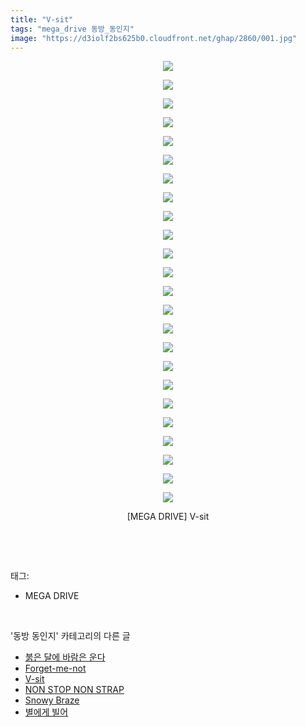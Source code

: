 ```yaml
---
title: "V-sit"
tags: "mega_drive 동방_동인지"
image: "https://d3iolf2bs625b0.cloudfront.net/ghap/2860/001.jpg"
---
```

<div class="article">
<p style="text-align: center; clear: none; float: none;"><img src="{{ site.imgserver3 }}/ghap/2860/001.jpg"/></p>
<p style="text-align: center; clear: none; float: none;"><img src="{{ site.imgserver3 }}/ghap/2860/002.jpg"/></p>
<p style="text-align: center; clear: none; float: none;"><img src="{{ site.imgserver3 }}/ghap/2860/003.jpg"/></p>
<p style="text-align: center; clear: none; float: none;"><img src="{{ site.imgserver3 }}/ghap/2860/004.jpg"/></p>
<p style="text-align: center; clear: none; float: none;"><img src="{{ site.imgserver3 }}/ghap/2860/005.jpg"/></p>
<p style="text-align: center; clear: none; float: none;"><img src="{{ site.imgserver3 }}/ghap/2860/006.jpg"/></p>
<p style="text-align: center; clear: none; float: none;"><img src="{{ site.imgserver3 }}/ghap/2860/007.jpg"/></p>
<p style="text-align: center; clear: none; float: none;"><img src="{{ site.imgserver3 }}/ghap/2860/008.jpg"/></p>
<p style="text-align: center; clear: none; float: none;"><img src="{{ site.imgserver3 }}/ghap/2860/009.jpg"/></p>
<p style="text-align: center; clear: none; float: none;"><img src="{{ site.imgserver3 }}/ghap/2860/010.jpg"/></p>
<p style="text-align: center; clear: none; float: none;"><img src="{{ site.imgserver3 }}/ghap/2860/011.jpg"/></p>
<p style="text-align: center; clear: none; float: none;"><img src="{{ site.imgserver3 }}/ghap/2860/012.jpg"/></p>
<p style="text-align: center; clear: none; float: none;"><img src="{{ site.imgserver3 }}/ghap/2860/013.jpg"/></p>
<p style="text-align: center; clear: none; float: none;"><img src="{{ site.imgserver3 }}/ghap/2860/014.jpg"/></p>
<p style="text-align: center; clear: none; float: none;"><img src="{{ site.imgserver3 }}/ghap/2860/015.jpg"/></p>
<p style="text-align: center; clear: none; float: none;"><img src="{{ site.imgserver3 }}/ghap/2860/016.jpg"/></p>
<p style="text-align: center; clear: none; float: none;"><img src="{{ site.imgserver3 }}/ghap/2860/017.jpg"/></p>
<p style="text-align: center; clear: none; float: none;"><img src="{{ site.imgserver3 }}/ghap/2860/018.jpg"/></p>
<p style="text-align: center; clear: none; float: none;"><img src="{{ site.imgserver3 }}/ghap/2860/019.jpg"/></p>
<p style="text-align: center; clear: none; float: none;"><img src="{{ site.imgserver3 }}/ghap/2860/020.jpg"/></p>
<p style="text-align: center; clear: none; float: none;"><img src="{{ site.imgserver3 }}/ghap/2860/021.jpg"/></p>
<p style="text-align: center; clear: none; float: none;"><img src="{{ site.imgserver3 }}/ghap/2860/022.jpg"/></p>
<p style="text-align: center; clear: none; float: none;"><img src="{{ site.imgserver3 }}/ghap/2860/023.jpg"/></p>
<p style="text-align: center; clear: none; float: none;"><img src="{{ site.imgserver3 }}/ghap/2860/024.jpg"/></p>
<p style="text-align: center; clear: none; float: none;">[MEGA DRIVE] V-sit</p>
<p><br/></p>
</div><br/>
<div class="tagTrail">
<p>태그: </p>
<ul>
<li>MEGA DRIVE</li>
</ul>
</div><br/>
<div class="another">
<p>'동방 동인지' 카테고리의 다른 글</p>
<ul>
<li><a href="/ghap_2862">붉은 달에 바람은 운다</a></li>
<li><a href="/ghap_2861">Forget-me-not</a></li>
<li><a href="/ghap_2860">V-sit</a></li>
<li><a href="/ghap_2859">NON STOP NON STRAP</a></li>
<li><a href="/ghap_2857">Snowy Braze</a></li>
<li><a href="/ghap_2856">별에게 빌어</a></li>
</ul>
</div><br/>
<div class="cb_module cb_fluid">
<div class="cb_wrt cb_profile">
</div><!-- commentList close -->
</div><br/>
